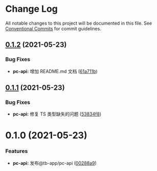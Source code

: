 # Change Log

All notable changes to this project will be documented in this file.
See [Conventional Commits](https://conventionalcommits.org) for commit guidelines.

## [0.1.2](https://github.com/noshower/tb-app/compare/@tb-app/pc-api@0.1.1...@tb-app/pc-api@0.1.2) (2021-05-23)

### Bug Fixes

- **pc-api:** 增加 README.md 文档 ([61a711b](https://github.com/noshower/tb-app/commit/61a711b4ba068a30c11b9a5bc83f925d6cd78678))

## [0.1.1](https://github.com/noshower/tb-app/compare/@tb-app/pc-api@0.1.0...@tb-app/pc-api@0.1.1) (2021-05-23)

### Bug Fixes

- **pc-api:** 修复 TS 类型缺失的问题 ([53834f8](https://github.com/noshower/tb-app/commit/53834f83da5d30bf6b4098f46b07ada1631cf79e))

# 0.1.0 (2021-05-23)

### Features

- **pc-api:** 发布@tb-app/pc-api ([00288a9](https://github.com/noshower/tb-app/commit/00288a9450a94d04705a841143a5e9a8091c8ae9))
